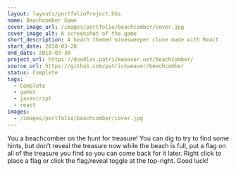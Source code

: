 ```yaml
---
layout: layouts/portfolioProject.hbs
name: Beachcomber Game
cover_image_url: /images/portfolio/beachcomber/cover.jpg
cover_image_alt: A screenshot of the game
short_description: A beach themed minesweeper clone made with React.
start_date: 2018-03-28
end_date: 2018-03-30
project_url: https://doodles.patrickweaver.net/beachcomber/
source_url: https://github.com/patrickweaver/beachcomber
status: Complete
tags:
  - Complete
  - games
  - javascript
  - react
images:
  - /images/portfolio/beachcomber/cover.jpg
---
```


You a beachcomber on the hunt for treasure! You can dig to try to find some hints, but don’t reveal the treasure now while the beach is full, put a flag on all of the treasure you find so you can come back for it later. Right click to place a flag or click the flag/reveal toggle at the top-right. Good luck!
